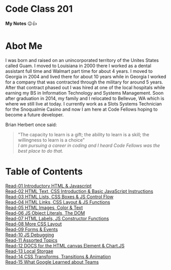 
# Code Class 201
**My Notes** :wink::+1:

# Abot Me

I was born and raised on an unincorporated territory of the Unites States called Guam. I moved to Louisiana in 2000 there I worked as a dental assistant full time and Walmart part time for about 4 years. I moved to Georgia in 2004 and lived there for about 10 years while in Georgia I worked for a company that was contracted through the military for around 5 years. After that contract phased out I was hired at one of the local hospitals while earning my BS in Information Technology and Systems Management. Soon after graduation in 2014, my family and I relocated to Bellevue, WA which is where we still live at today. I currently work as a Slots Systems Technician for the Snoqualmie Casino and now I am here at Code Fellows hoping to become a future developer.



Brian Herbert once said:  
> "The capacity to learn is a gift; the ability to learn is a skill; the willingness to learn is a choice"  
*I am pursuing a career in coding and I heard Code Fellows was the best place to do that.*  
                                                                               

# Table of Contents

[Read-01 Introductory HTML & Javascript](class-01.md)  
[Read-02 HTML Text, CSS Introduction & Basic JavaScript Instructions](class-02.md)    
[Read-03 HTML Lists, CSS Boxes & JS Control Flow](class-03.md)  
[Read-04 HTML Links, CSS Layout & JS Functions](class-04.md)  
[Read-05 HTML Images, Color & Text](class-05.md)  
[Read-06 JS Object Literals, The DOM](class-06.md)  
[Read-07 HTML Labels, JS Constructor Functions](class-07.md)  
[Read-08 More CSS Layout](class-08.md)  
[Read-09 Forms & Events](class-09.md)   
[Read-10 JS Debugging](class-10.md)    
[Read-11 Assorted Topics](class-11.md)  
[Read-12 DOCS for the HTML canvas Element & Chart.JS](class-12.md)  
[Read-13 Local Storgae](class-13.md)   
[Read-14 CSS Transforms, Transitions & Animation](class-14.md)    
[Read-15 What Google Learned about Teams](class-15.md)    










